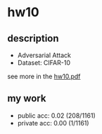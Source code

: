 # hw10
## description
- Adversarial Attack
- Dataset: CIFAR-10

see more in the [hw10.pdf](hw10.pdf)

## my work
- public acc: 0.02 (208/1161)
- private acc: 0.00 (1/1161)